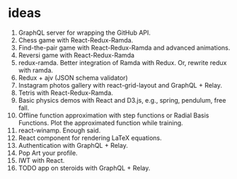 # ideas

1. GraphQL server for wrapping the GitHub API.
2. Chess game with React-Redux-Ramda.
3. Find-the-pair game with React-Redux-Ramda and advanced animations.
4. Reversi game with React-Redux-Ramda
5. redux-ramda. Better integration of Ramda with Redux. Or, rewrite redux with ramda.
6. Redux + ajv (JSON schema validator)
7. Instagram photos gallery with react-grid-layout and GraphQL + Relay.
8. Tetris with React-Redux-Ramda.
9. Basic physics demos with React and D3.js, e.g., spring, pendulum, free fall.
10. Offline function approximation with step functions or Radial Basis Functions. Plot the approximated function while training.
11. react-winamp. Enough said.
12. React component for rendering LaTeX equations.
13. Authentication with GraphQL + Relay.
14. Pop Art your profile.
15. IWT with React.
16. TODO app on steroids with GraphQL + Relay.
